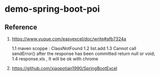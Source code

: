# demo-spring-boot-poi

## Reference

1. https://www.yuque.com/easyexcel/doc/write#afb7324a 
	
	1.1 maven scoppe : ClassNotFound
	1.2 list.add
	1.3 Cannot call sendError() after the response has been committed  return null or void;
	1.4 response.xls , It will be ok with chrome
	
2. https://github.com/xiaopotian1990/SpringBootExcel
